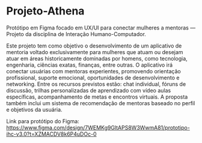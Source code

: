 # Projeto-Athena
Protótipo em Figma focado em UX/UI para conectar mulheres a mentoras — Projeto da disciplina de Interação Humano-Computador.

Este projeto tem como objetivo o desenvolvimento de um aplicativo de mentoria voltado exclusivamente para mulheres que atuam ou desejam atuar em áreas historicamente dominadas por homens, como tecnologia, 
engenharia, ciências exatas, finanças, entre outras. O aplicativo irá conectar usuárias com mentoras experientes, promovendo orientação profissional, suporte emocional, oportunidades de desenvolvimento e networking. 
Entre os recursos previstos estão: chat individual, fóruns de discussão, trilhas personalizadas de aprendizado com vídeo aulas específicas, acompanhamento de metas e encontros virtuais. A proposta também inclui um 
sistema de recomendação de mentoras baseado no perfil e objetivos da usuária. 

Link para protótipo do Figma: https://www.figma.com/design/7WEMKg9GltAPS8W3WwmA81/prototipo-ihc-v3.0?t=XZMACDV8k6P4uDOc-0  
